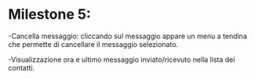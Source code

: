 # Milestone 5:

-Cancella messaggio: cliccando sul messaggio appare un menu a tendina che permette di cancellare il messaggio selezionato.

-Visualizzazione ora e ultimo messaggio inviato/ricevuto nella lista dei contatti.



